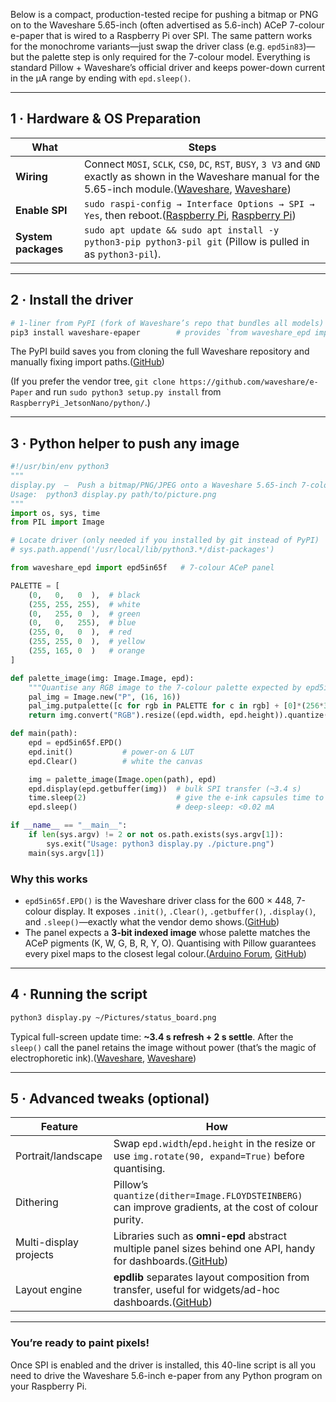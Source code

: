 Below is a compact, production-tested recipe for pushing a bitmap or PNG on to the Waveshare 5.65-inch (often advertised as 5.6-inch) ACeP 7-colour e-paper that is wired to a Raspberry Pi over SPI.  The same pattern works for the monochrome variants—just swap the driver class (e.g. `epd5in83`)—but the palette step is only required for the 7-colour model.  Everything is standard Pillow + Waveshare’s official driver and keeps power-down current in the µA range by ending with `epd.sleep()`.

---

## 1 · Hardware & OS Preparation

| What                | Steps                                                                                                                                                                   |
| ------------------- | ----------------------------------------------------------------------------------------------------------------------------------------------------------------------- |
| **Wiring**          | Connect `MOSI`, `SCLK`, `CS0`, `DC`, `RST`, `BUSY`, `3 V3` and `GND` exactly as shown in the Waveshare manual for the 5.65-inch module.([Waveshare][1], [Waveshare][2]) |
| **Enable SPI**      | `sudo raspi-config → Interface Options → SPI → Yes`, then reboot.([Raspberry Pi][3], [Raspberry Pi][4])                                                                 |
| **System packages** | `sudo apt update && sudo apt install -y python3-pip python3-pil git` (Pillow is pulled in as `python3-pil`).                                                            |

---

## 2 · Install the driver

```bash
# 1-liner from PyPI (fork of Waveshare’s repo that bundles all models)
pip3 install waveshare-epaper        # provides `from waveshare_epd import epd5in65f`
```

The PyPI build saves you from cloning the full Waveshare repository and manually fixing import paths.([GitHub][5])

(If you prefer the vendor tree, `git clone https://github.com/waveshare/e-Paper` and run `sudo python3 setup.py install` from `RaspberryPi_JetsonNano/python/`.)

---

## 3 · Python helper to push any image

```python
#!/usr/bin/env python3
"""
display.py  –  Push a bitmap/PNG/JPEG onto a Waveshare 5.65-inch 7-colour e-paper.
Usage:  python3 display.py path/to/picture.png
"""
import os, sys, time
from PIL import Image

# Locate driver (only needed if you installed by git instead of PyPI)
# sys.path.append('/usr/local/lib/python3.*/dist-packages')

from waveshare_epd import epd5in65f   # 7-colour ACeP panel

PALETTE = [
    (0,   0,   0  ),  # black
    (255, 255, 255),  # white
    (0,   255, 0  ),  # green
    (0,   0,   255),  # blue
    (255, 0,   0  ),  # red
    (255, 255, 0  ),  # yellow
    (255, 165, 0  )   # orange
]

def palette_image(img: Image.Image, epd):
    """Quantise any RGB image to the 7-colour palette expected by epd5in65f."""
    pal_img = Image.new("P", (16, 16))
    pal_img.putpalette([c for rgb in PALETTE for c in rgb] + [0]*(256*3 - 7*3))
    return img.convert("RGB").resize((epd.width, epd.height)).quantize(palette=pal_img)

def main(path):
    epd = epd5in65f.EPD()
    epd.init()           # power-on & LUT
    epd.Clear()          # white the canvas

    img = palette_image(Image.open(path), epd)
    epd.display(epd.getbuffer(img))  # bulk SPI transfer (~3.4 s)
    time.sleep(2)                    # give the e-ink capsules time to settle
    epd.sleep()                      # deep-sleep: <0.02 mA

if __name__ == "__main__":
    if len(sys.argv) != 2 or not os.path.exists(sys.argv[1]):
        sys.exit("Usage: python3 display.py ./picture.png")
    main(sys.argv[1])
```

### Why this works

* `epd5in65f.EPD()` is the Waveshare driver class for the 600 × 448, 7-colour display. It exposes `.init()`, `.Clear()`, `.getbuffer()`, `.display()`, and `.sleep()`—exactly what the vendor demo shows.([GitHub][6])
* The panel expects a **3-bit indexed image** whose palette matches the ACeP pigments (K, W, G, B, R, Y, O). Quantising with Pillow guarantees every pixel maps to the closest legal colour.([Arduino Forum][7], [GitHub][8])

---

## 4 · Running the script

```bash
python3 display.py ~/Pictures/status_board.png
```

Typical full-screen update time: **\~3.4 s refresh + 2 s settle**. After the `sleep()` call the panel retains the image without power (that’s the magic of electrophoretic ink).([Waveshare][9], [Waveshare][2])

---

## 5 · Advanced tweaks (optional)

| Feature                | How                                                                                                              |
| ---------------------- | ---------------------------------------------------------------------------------------------------------------- |
| Portrait/landscape     | Swap `epd.width`/`epd.height` in the resize or use `img.rotate(90, expand=True)` before quantising.              |
| Dithering              | Pillow’s `quantize(dither=Image.FLOYDSTEINBERG)` can improve gradients, at the cost of colour purity.            |
| Multi-display projects | Libraries such as **omni-epd** abstract multiple panel sizes behind one API, handy for dashboards.([GitHub][10]) |
| Layout engine          | **epdlib** separates layout composition from transfer, useful for widgets/ad-hoc dashboards.([GitHub][8])        |

---

### You’re ready to paint pixels!

Once SPI is enabled and the driver is installed, this 40-line script is all you need to drive the Waveshare 5.6-inch e-paper from any Python program on your Raspberry Pi.

[1]: https://www.waveshare.com/wiki/5.65inch_e-Paper_Module_%28F%29?utm_source=chatgpt.com "5.65inch e-Paper Module (F) - Waveshare Wiki"
[2]: https://www.waveshare.com/5.65inch-e-paper-module-f.htm?utm_source=chatgpt.com "5.65inch ACeP 7-Color E-Paper E-Ink Display Module, 600×448 ..."
[3]: https://www.raspberrypi.com/documentation/computers/configuration.html?utm_source=chatgpt.com "Configuration - Raspberry Pi Documentation"
[4]: https://www.raspberrypi.com/documentation/computers/config_txt.html?utm_source=chatgpt.com "config.txt - Raspberry Pi Documentation"
[5]: https://github.com/yskoht/waveshare-epaper?utm_source=chatgpt.com "yskoht/waveshare-epaper: Original: https://github.com ... - GitHub"
[6]: https://github.com/waveshare/e-Paper/blob/master/RaspberryPi_JetsonNano/python/examples/epd_5in65f_test.py "e-Paper/RaspberryPi_JetsonNano/python/examples/epd_5in65f_test.py at master · waveshareteam/e-Paper · GitHub"
[7]: https://forum.arduino.cc/t/waveshare-5-65-7-color-inverting-bitmap-colours/1038609?utm_source=chatgpt.com "Waveshare 5.65\" 7-color inverting bitmap colours - Arduino Forum"
[8]: https://github.com/txoof/epdlib?utm_source=chatgpt.com "txoof/epdlib: Python library for creating and writing modular ... - GitHub"
[9]: https://www.waveshare.com/wiki/Pico-ePaper-5.65?utm_source=chatgpt.com "Pico e-Paper 5.65 - Waveshare Wiki"
[10]: https://github.com/robweber/omni-epd?utm_source=chatgpt.com "robweber/omni-epd - GitHub"
